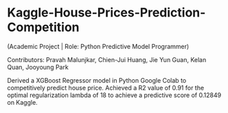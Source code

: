 # Kaggle-House-Prices-Prediction-Competition
<p> (Academic Project | Role: Python Predictive Model Programmer) </p>
<p> Contributors: Pravah Malunjkar, Chien-Jui Huang, Jie Yun Guan, Kelan Quan, Jooyoung Park </p>
<p> Derived a XGBoost Regressor model in Python Google Colab to competitively predict house price. Achieved a R2 value of 0.91
for the optimal regularization lambda of 18 to achieve a predictive score of 0.12849 on Kaggle. </p>
